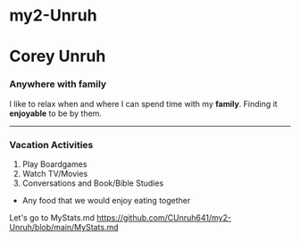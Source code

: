 # my2-Unruh
# Corey Unruh
### Anywhere with family

I like to relax when and where I can spend time with my **family**.
Finding it **enjoyable** to be by them.

***

### Vacation Activities
1. Play Boardgames
2. Watch TV/Movies
3. Conversations and Book/Bible Studies

* Any food that we would enjoy eating together

Let's go to MyStats.md <https://github.com/CUnruh641/my2-Unruh/blob/main/MyStats.md>

